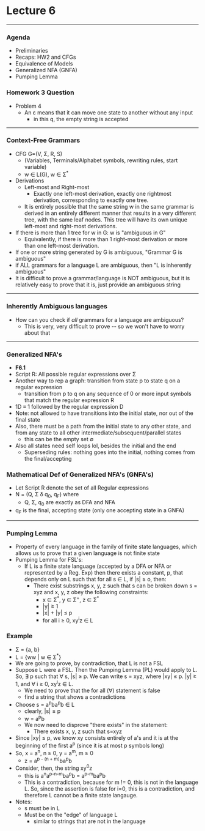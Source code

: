 <h1>Lecture 6</h1>

---

<h3>Agenda</h3>

  * Preliminaries
  * Recaps: HW2 and CFGs
  * Equivalence of Models
  * Generalized NFA (GNFA)
  * Pumping Lemma

<h3>Homework 3 Question</h3>

  * Problem 4
      - An &epsilon; means that it can move one state to another without any input
          + in this q, the empty string is accepted

---

<h3>Context-Free Grammars</h3>

  * CFG G=(V, &Sigma;, R, S)
      - (Variables, Terminals/Alphabet symbols, rewriting rules, start variable)
      - w &isin; L(G), w &isin; &Sigma;<sup>*</sup>
  * Derivations
      - Left-most and Right-most
          + Exactly one left-most derivation, exactly one rightmost derivation, corresponding to exactly one tree.
      - It is entirely possible that the same string w in the same grammar is derived in an entirely different manner that results in a very different tree, with the same leaf nodes. This tree will have its own unique left-most and right-most derivations.
  * If there is more than 1 tree for w in G: w is "ambiguous in G"
      - Equivalently, if there is more than 1 right-most derivation or more than one left-most derivation.
  * If one or more string generated by G is ambiguous, "Grammar G is ambiguous"
  * if ALL grammars for a language L are ambiguous, then "L is inherently ambiguous"
  * It is difficult to prove a grammar/language is NOT ambiguous, but it is relatively easy to prove that it is, just provide an ambiguous string

---

<h3>Inherently Ambiguous languages</h3>

  * How can you check if *all* grammars for a language are ambiguous?
      - This is very, very difficult to prove -- so we won't have to worry about that

---

<h3>Generalized NFA's</h3>

  * __F6.1__
  * Script R: All possible regular expressions over &Sigma;
  * Another way to rep a graph: transition from state p to state q on a regular expression
      - transition from p to q on any sequence of 0 or more input symbols that match the regular expression R
  * 1D &equiv; 1 followed by the regular expression D
  * Note: not allowed to have transitions into the initial state, nor out of the final state
  * Also, there must be a path from the initial state to any other state, and from any state to all other intermediate/subsequent/parallel states 
      - this can be the empty set &empty;
  * Also all states need self loops lol, besides the initial and the end
      - Superseding rules: nothing goes into the initial, nothing comes from the final/accepting

<h3>Mathematical Def of Generalized NFA's (GNFA's)</h3>

  * Let Script R denote the set of all Regular expressions
  * N = (Q, &Sigma; &delta; q<sub>0</sub>, q<sub>F</sub>) where
      - Q, &Sigma;, q<sub>0</sub> are exactly as DFA and NFA
  * q<sub>F</sub> is the final, accepting state (only one accepting state in a GNFA)

---

<h3>Pumping Lemma</h3>

  * Property of every language in the family of finite state languages, which allows us to prove that a given language is not finite state
  * Pumping Lemma for FSL's:
      - If L is a finite state language (accepted by a DFA or NFA or represented by a Reg. Exp) then there exists a constant, p, that depends only on L such that for all s &isin; L, if |s| &ge; o, then:
          + There exist substrings x, y, z such that s can be broken down s = xyz and x, y, z obey the following constraints:
              * x &isin; &Sigma;<sup>&ast;</sup>, y &isin; &Sigma;<sup>+</sup>, z &isin; &Sigma;<sup>&ast;</sup>
              * |y| &ge; 1
              * |x| + |y| &le; p
              * for all i &ge; 0, xy<sup>i</sup>z &isin; L


<h3>Example</h3>

  * &Sigma; = {a, b}
  * L = {ww | w &isin; &Sigma;<sup>&ast;</sup>}
  * We are going to prove, by contradiction, that L is not a FSL
  * Suppose L were a FSL. Then the Pumping Lemma (PL) would apply to L. So, &exist; p such that &forall; s, |s| &ge; p. We can write s = xyz, where |xy| &le; p. |y| &ge; 1, and &forall; i &ge; 0, xy<sup>i</sup>z &isin; L.
      - We need to prove that the for all (&forall;) statement is false
      - find a string that shows a contradictions
  * Choose s = a<sup>p</sup>ba<sup>p</sup>b &isin; L
      - clearly, |s| &ge; p
      - w = a<sup>p</sup>b
      - We now need to disprove "there exists" in the statement:
          + There exists x, y, z such that s=xyz
  * Since |xy| &le; p, we know xy consists entirely of a's and it is at the beginning of the first a<sup>p</sup> (since it is at most p symbols long)
  * So, x = a<sup>n</sup>, n &ge; 0, y = a<sup>m</sup>, m &ge; 0
      - z = a<sup>p - (n + m)</sup>ba<sup>p</sup>b
  * Consider, then, the string xy<sup>0</sup>z
      - this is a<sup>n</sup>a<sup>p-n-m</sup>ba<sup>p</sup>b = a<sup>p-m</sup>ba<sup>p</sup>b
      - This is a contradiction, because for m != 0, this is not in the language L. So, since the assertion is false for i=0, this is a contradiction, and therefore L cannot be a finite state langauge.
  * Notes: 
      - s must be in L
      - Must be on the "edge" of language L
          + similar to strings that are not in the language